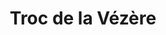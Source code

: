 ---
title: "Troc de la Vézère"
url: /saint-medard-dexcideuil/troc-de-la-vezere/
shop: Antiquitäten
---